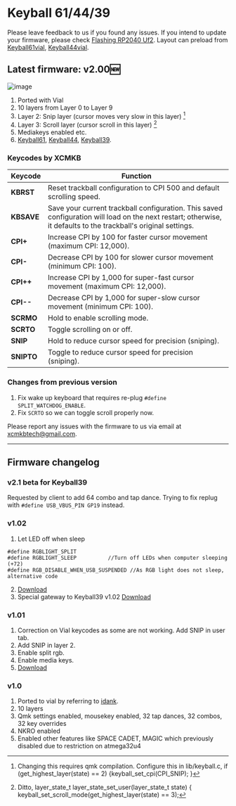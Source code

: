 # Keyball 61/44/39
Please leave feedback to us if you found any issues. If you intend to update your firmware, please check [Flashing RP2040 Uf2](https://github.com/superxc3/xcmkb/blob/main/list%20of%20items/list%20of%20keyboards/60percent/sofle/sofleplus/flashingboard.md). Layout can preload from [Keyball61vial](https://drive.google.com/file/d/1ZNjguHmwGigQJ9IpzdkbI_sLDvHiMkt5/view?usp=drive_link), [Keyball44vial](https://cdn.shopify.com/s/files/1/0691/8963/2259/files/layout44.vil?v=1733385186).

## Latest firmware: v2.00🆕
![image](https://github.com/user-attachments/assets/62b93787-6e6f-46b8-94dd-34addea8ba7e)

1. Ported with Vial
2. 10 layers from Layer 0 to Layer 9
3. Layer 2: Snip layer (cursor moves very slow in this layer) [^1]
4. Layer 3: Scroll layer (cursor scroll in this layer) [^2]
5. Mediakeys enabled etc.
6. [Keyball61](https://cdn.shopify.com/s/files/1/0691/8963/2259/files/keyball_keyball61_vial-v2.00.uf2?v=1733382765), [Keyball44](https://cdn.shopify.com/s/files/1/0691/8963/2259/files/keyball_keyball44_vial-v2.00.uf2?v=1733385183), [Keyball39](https://cdn.shopify.com/s/files/1/0691/8963/2259/files/keyball_keyball39_vial-v2.00.uf2?v=1733385286).

[^1]: Changing this requires qmk compilation. Configure this in lib/keyball.c, if (get_highest_layer(state) == 2) {keyball_set_cpi(CPI_SNIP); }
[^2]: Ditto, layer_state_t layer_state_set_user(layer_state_t state) { keyball_set_scroll_mode(get_highest_layer(state) == 3);

### Keycodes by XCMKB
| **Keycode** | **Function**                                                                                                   |
|-------------|---------------------------------------------------------------------------------------------------------------|
| **KBRST**   | Reset trackball configuration to CPI 500 and default scrolling speed.                                          |
| **KBSAVE**  | Save your current trackball configuration. This saved configuration will load on the next restart; otherwise, it defaults to the trackball's original settings. |
| **CPI+**    | Increase CPI by 100 for faster cursor movement (maximum CPI: 12,000).                                         |
| **CPI-**    | Decrease CPI by 100 for slower cursor movement (minimum CPI: 100).                                            |
| **CPI++**   | Increase CPI by 1,000 for super-fast cursor movement (maximum CPI: 12,000).                                   |
| **CPI--**   | Decrease CPI by 1,000 for super-slow cursor movement (minimum CPI: 100).                                      |
| **SCRMO**   | Hold to enable scrolling mode.                                                                                |
| **SCRTO**   | Toggle scrolling on or off.                                                                                   |
| **SNIP**    | Hold to reduce cursor speed for precision (sniping).  |
| **SNIPTO**  | Toggle to reduce cursor speed for precision (sniping).  |


### Changes from previous version
1. Fix wake up keyboard that requires re-plug `#define SPLIT_WATCHDOG_ENABLE`.
2. Fix `SCRTO` so we can toggle scroll properly now.

Please report any issues with the firmware to us via email at [xcmkbtech@gmail.com](mailto:xcmkbtech@gmail.com).

---

## Firmware changelog

### v2.1 beta for Keyball39
Requested by client to add 64 combo and tap dance. Trying to fix replug with `#define USB_VBUS_PIN GP19` instead. 

### v1.02
1. Let LED off when sleep
```
#define RGBLIGHT_SPLIT
#define RGBLIGHT_SLEEP 			//Turn off LEDs when computer sleeping (+72)
#define RGB_DISABLE_WHEN_USB_SUSPENDED //As RGB light does not sleep, alternative code
```
2. [Download](https://drive.google.com/file/d/1z029VRAnYXVFQ3z6HQBAIs96kgq-sYs1/view?usp=drive_link)
3. Special gateway to Keyball39 v1.02 [Download](https://drive.google.com/file/d/1WGBTCxgcSJNxjMod5waWxutPEIhL-rQC/view?usp=drive_link)

### v1.01
1. Correction on Vial keycodes as some are not working. Add SNIP in user tab.
2. Add SNIP in layer 2.
3. Enable split rgb.
4. Enable media keys.
5. [Download](https://drive.google.com/file/d/1Y9Di4MhtI9igfosnx0lmt8xSR31bet5c/view?usp=drive_link)
   
### v1.0
1. Ported to vial by referring to [idank](https://github.com/idank/qmk_firmware/tree/dev-rp2040/keyboards/keyball/keyball61).
2. 10 layers
3. Qmk settings enabled, mousekey enabled, 32 tap dances, 32 combos, 32 key overrides
4. NKRO enabled
5. Enabled other features like SPACE CADET, MAGIC which previously disabled due to restriction on atmega32u4
   
